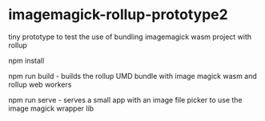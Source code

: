 # imagemagick-rollup-prototype2
tiny prototype to test the use of bundling imagemagick wasm project with rollup

npm install

npm run build - builds the rollup UMD bundle with image magick wasm and rollup web workers

npm run serve - serves a small app with an image file picker to use the image magick wrapper lib
